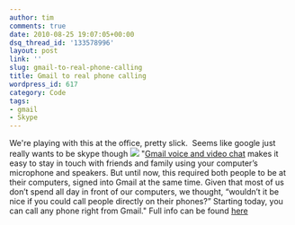 ```yaml
---
author: tim
comments: true
date: 2010-08-25 19:07:05+00:00
dsq_thread_id: '133578996'
layout: post
link: ''
slug: gmail-to-real-phone-calling
title: Gmail to real phone calling
wordpress_id: 617
category: Code
tags:
- gmail
- Skype
---
```


We're playing with this at the office, pretty slick.  Seems like google just
really wants to be skype though ![](https://3.bp.blogspot.com/_JE4qNpFW6Yk/THRyAaGzsCI/AAAAAAAAAsI/Kv0RN0TmcLU/s800/screenshot2.jpeg) "[Gmail voice and video
chat](http://gmailblog.blogspot.com/2008/11/say-hello-to-gmail-voice-and-video-chat.html) makes it easy to stay in touch with friends and family using
your computer’s microphone and speakers. But until now, this required both
people to be at their computers, signed into Gmail at the same time. Given
that most of us don’t spend all day in front of our computers, we thought,
“wouldn’t it be nice if you could call people directly on their phones?”
Starting today, you can call any phone right from Gmail."  Full info can be
found [here](http://gmailblog.blogspot.com/2010/08/call-phones-from-gmail.html)
